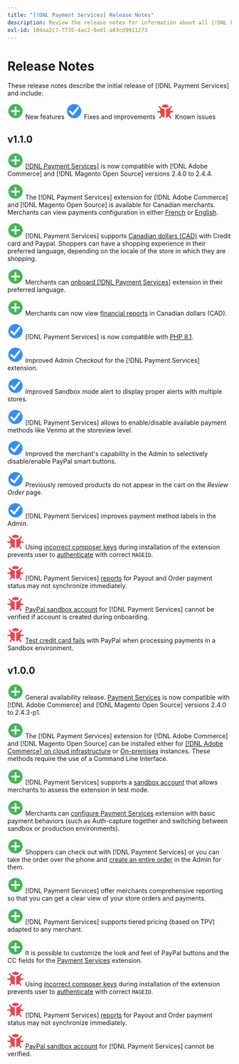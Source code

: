 ```yaml
---
title: "[!DNL Payment Services] Release Notes"
description: Review the release notes for information about all [!DNL Payment Services] releases.
exl-id: 104aa2c7-7735-4ac2-8ed1-a03cd9911273
---
```

# Release Notes

These release notes describe the initial release of [!DNL Payment Services] and include:

![New](../assets/new.svg) New features
![Fixed issue](../assets/fix.svg) Fixes and improvements
![Known issue](../assets/bug.svg) Known issues

## v1.1.0

![New](../assets/new.svg)<!-- Issue PAY-2127 --> [[!DNL Payment Services]](https://marketplace.magento.com/magento-payment-services.html) is now compatible with [!DNL Adobe Commerce] and [!DNL Magento Open Source] versions 2.4.0 to 2.4.4.

![New](../assets/new.svg)<!-- Issue PAY-2682 --> The [!DNL Payment Services] extension for [!DNL Adobe Commerce] and [!DNL Magento Open Source] is available for Canadian merchants. Merchants can view payments configuration in either [French](https://experienceleague.adobe.com/docs/commerce-merchant-services/payment-services/overview.html?lang=fr) or [English](https://experienceleague.adobe.com/docs/commerce-merchant-services/payment-services/overview.html?lang=en).

![New](../assets/new.svg)<!-- Issue PAY-2681 --> [!DNL Payment Services] supports [Canadian dollars (CAD)](overview.md#accepted-credit-cards-and-currencies) with Credit card and Paypal. Shoppers can have a shopping experience in their preferred language, depending on the locale of the store in which they are shopping.

![New](../assets/new.svg)<!-- Issue PAY-2680 --> Merchants can [onboard [!DNL Payment Services]](onboard.md) extension in their preferred language.

![New](../assets/new.svg)<!-- Issue PAY-2678 --> Merchants can now view [financial reports](order-payment-status.md) in Canadian dollars (CAD).

![Fixed issue](../assets/fix.svg)<!-- Issue PAY-2710 --> [!DNL Payment Services] is now compatible with [PHP 8.1](https://www.php.net/releases/8.1/en.php).

![Fixed issue](../assets/fix.svg)<!-- Issue PAY-3035 --> Improved Admin Checkout for the [!DNL Payment Services] extension.

![Fixed issue](../assets/fix.svg)<!-- Issue PAY-3017 --> Improved Sandbox mode alert to display proper alerts with multiple stores.

![Fixed issue](../assets/fix.svg)<!-- Issue PAY-2742 --> [!DNL Payment Services] allows to enable/disable available payment methods like Venmo at the storeview level.

![Fixed issue](../assets/fix.svg)<!-- Issue PAY-2277 --> Improved the merchant's capability in the Admin to selectively disable/enable PayPal smart buttons.

![Fixed issue](../assets/fix.svg)<!-- Issue PAY-2561 --> Previously removed products do not appear in the cart on the _Review Order_ page.

![Fixed issue](../assets/fix.svg)<!-- Issue PAY-2456 --> [!DNL Payment Services] improves payment method labels in the Admin.

![Known issue](../assets/bug.svg)<!-- Issue PAY-2473 --> Using [incorrect composer keys](https://support.magento.com/hc/en-us/articles/4406603542541) during installation of the extension prevents user to [authenticate](https://devdocs.magento.com/guides/v2.4/install-gde/prereq/connect-auth.html) with correct `MAGEID`.

![Known issue](../assets/bug.svg)<!-- Issue PAY-2474 --> [!DNL Payment Services] [reports](https://support.magento.com/hc/en-us/articles/4406114741517) for Payout and Order payment status may not synchronize immediately.

![Known issue](../assets/bug.svg)<!-- Issue PAY-2475 --> [PayPal sandbox account](https://support.magento.com/hc/en-us/articles/4406954952461) for [!DNL Payment Services] cannot be verified  if account is created during onboarding.

![Known issue](../assets/bug.svg)<!-- Issue PAY-2842 --> [Test credit card fails](https://support.magento.com/hc/en-us/articles/5201041963917) with PayPal when processing payments in a Sandbox environment.

## v1.0.0

![New](../assets/new.svg)<!-- Issue PAY-2127 --> General availability release. [Payment Services](https://marketplace.magento.com/magento-payment-services.html) is now compatible with [!DNL Adobe Commerce] and [!DNL Magento Open Source] versions 2.4.0 to 2.4.3-p1.

![New](../assets/new.svg)<!-- Issue PAY-124 --> The [!DNL Payment Services] extension for [!DNL Adobe Commerce] and [!DNL Magento Open Source] can be installed either for [[!DNL Adobe Commerce] on cloud infrastructure](install.md#magento-commerce-cloud) or [On-premises](install.md#on-premises) instances. These methods require the use of a Command Line Interface.

![New](../assets/new.svg)<!-- Issue PAY-1986 --> [!DNL Payment Services] supports a [sandbox account](onboard.md#enable-sandbox-testing) that allows merchants to assess the extension in test mode.

![New](../assets/new.svg)<!-- Issue PAY-666 --> Merchants can [configure Payment Services](settings.md) extension with basic payment behaviors (such as Auth-capture together and switching between sandbox or production environments).

![New](../assets/new.svg)<!-- Issue PAY-780 --> Shoppers can check out with [!DNL Payment Services] or you can take the order over the phone and [create an entire order](create-order.md) in the Admin for them.

![New](../assets/new.svg)<!-- Issue PAY-1856 --> [!DNL Payment Services] offer merchants comprehensive reporting so that you can get a clear view of your store orders and payments.

![New](../assets/new.svg)<!-- Issue PAY-311 --> [!DNL Payment Services] supports tiered pricing (based on TPV) adapted to any merchant.

![New](../assets/new.svg)<!-- Issue PAY-1443 --> It is possible to customize the look and feel of PayPal buttons and the CC fields for the [Payment Services](payments-options.md) extension.

![Known issue](../assets/bug.svg)<!-- Issue PAY-2473 --> Using [incorrect composer keys](https://support.magento.com/hc/en-us/articles/4406603542541) during installation of the extension prevents user to [authenticate](https://devdocs.magento.com/guides/v2.4/install-gde/prereq/connect-auth.html) with correct `MAGEID`.

![Known issue](../assets/bug.svg)<!-- Issue PAY-2474 --> [!DNL Payment Services] [reports](https://support.magento.com/hc/en-us/articles/4406114741517) for Payout and Order payment status may not synchronize immediately.

![Known issue](../assets/bug.svg)<!-- Issue PAY-2475 --> [PayPal sandbox account](https://support.magento.com/hc/en-us/articles/4406954952461) for [!DNL Payment Services] cannot be verified.
